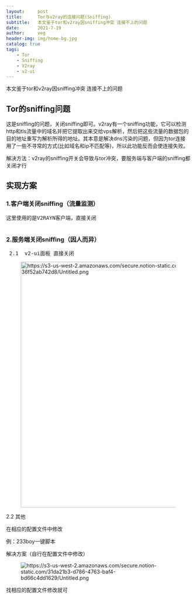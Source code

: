 ```yaml
---
layout:     post
title:      Tor与v2ray的连接问题(Sniffing)
subtitle:   本文鉴于tor和v2ray因sniffing冲突 连接不上的问题
date:       2021-7-19
author:     veg
header-img: img/home-bg.jpg
catalog: true
tags:
    - Tor
    - Sniffing
    - V2ray
    - v2-ui
---
```

<!-- wp:paragraph -->
<p>本文鉴于tor和v2ray因sniffing冲突 连接不上的问题</p>
<!-- /wp:paragraph -->

<!-- wp:heading -->
<h2>Tor的sniffing问题</h2>
<!-- /wp:heading -->

<!-- wp:paragraph -->
<p>这是sniffing的问题，关闭sniffing即可。v2ray有一个sniffing功能，它可以检测http和tls流量中的域名并把它提取出来交给vps解析，然后把这些流量的数据包的目的地址重写为解析所得的地址。其本意是解决dns污染的问题，但因为tor连接用了一些不寻常的方式(比如域名和ip不匹配等)，所以此功能反而会使连接失败。</p>
<!-- /wp:paragraph -->

<!-- wp:paragraph -->
<p>解决方法：v2ray的sniffing开关会导致与tor冲突，要服务端与客户端的sniffing都关闭才行</p>
<!-- /wp:paragraph -->

<!-- wp:heading -->
<h2>实现方案</h2>
<!-- /wp:heading -->

<!-- wp:heading {"level":3} -->
<h3>1.客户端关闭sniffing（流量监测）</h3>
<!-- /wp:heading -->

<!-- wp:syntaxhighlighter/code -->
<pre class="wp-block-syntaxhighlighter-code">这里使用的是V2RAYN客户端，直接关闭
</pre>
<!-- /wp:syntaxhighlighter/code -->

<!-- wp:image {"sizeSlug":"large"} -->
<figure class="wp-block-image size-large"><img src="https://i.imgur.com/9VnceAI.png" alt=""/></figure>
<!-- /wp:image -->

<!-- wp:heading {"level":3} -->
<h3>2.服务端关闭sniffing（因人而异）</h3>
<!-- /wp:heading -->

<!-- wp:syntaxhighlighter/code -->
<pre class="wp-block-syntaxhighlighter-code"> 2.1  v2-ui面板 直接关闭
</pre>
<!-- /wp:syntaxhighlighter/code -->

<!-- wp:image {"width":645,"height":673,"sizeSlug":"large"} -->
<figure class="wp-block-image size-large is-resized"><img src="https://i.imgur.com/YvfWpOr.png" alt="https://s3-us-west-2.amazonaws.com/secure.notion-static.com/f79c24e8-f8aa-49b8-86c9-36f52ab742d8/Untitled.png" width="645" height="673"/></figure>
<!-- /wp:image -->

<!-- wp:paragraph -->
<p>2.2 其他</p>
<!-- /wp:paragraph -->

<!-- wp:paragraph -->
<p>在相应的配置文件中修改</p>
<!-- /wp:paragraph -->

<!-- wp:paragraph -->
<p>例：233boy一键脚本</p>
<!-- /wp:paragraph -->

<!-- wp:paragraph -->
<p>解决方案（自行在配置文件中修改）</p>
<!-- /wp:paragraph -->

<!-- wp:image {"sizeSlug":"large"} -->
<figure class="wp-block-image size-large"><img src="https://i.imgur.com/te0U0Zk.png" alt="https://s3-us-west-2.amazonaws.com/secure.notion-static.com/31da21b3-d786-4763-baf4-bd66c4dd1629/Untitled.png"/></figure>
<!-- /wp:image -->

<!-- wp:paragraph -->
<p>找相应的配置文件修改就可</p>
<!-- /wp:paragraph -->